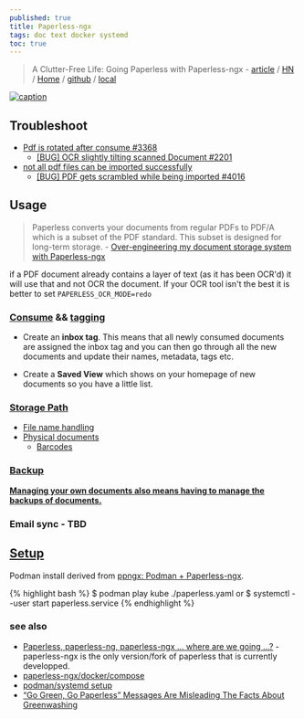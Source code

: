 ```yaml
---
published: true
title: Paperless-ngx
tags: doc text docker systemd
toc: true
---
```

> A Clutter-Free Life: Going Paperless with Paperless-ngx - [article](https://nerdyarticles.com/a-clutter-free-life-with-paperless-ngx/) / [HN](https://news.ycombinator.com/item?id=37800951) / [Home](https://docs.paperless-ngx.com/) / [github](https://github.com/paperless-ngx/paperless-ngx) / [local](http://tronaut:8000)

<link rel="shortcut icon" href="https://docs.paperless-ngx.com/assets/favicon.png" type="image/x-icon" />

[![caption](https://docs.paperless-ngx.com/assets/screenshots/documents-smallcards.png#only-light)](https://docs.paperless-ngx.com)

## Troubleshoot
- [Pdf is rotated after consume #3368](https://github.com/paperless-ngx/paperless-ngx/issues/3368)
	- [ [BUG] OCR slightly tilting scanned Document #2201 ](https://github.com/paperless-ngx/paperless-ngx/issues/2201)
- [not all pdf files can be imported successfully]()
	- [ [BUG] PDF gets scrambled while being imported #4016 ](https://github.com/paperless-ngx/paperless-ngx/issues/4016)

## Usage

> Paperless converts your documents from regular PDFs to PDF/A which is a subset of the PDF standard. This subset is designed for long-term storage. - [Over-engineering my document storage system with Paperless-ngx](https://skerritt.blog/how-i-store-physical-documents/)

if a PDF document already contains a layer of text (as it has been OCR'd) it will use that and not OCR the document. If your OCR tool isn't the best it is better to set `PAPERLESS_OCR_MODE=redo`

### [Consume](https://docs.paperless-ngx.com/usage/#usage-recommended-workflow) && [tagging](https://skerritt.blog/how-i-store-physical-documents/#tagging)

- Create an **inbox tag**. This means that all newly consumed documents are assigned the inbox tag and you can then go through all the new documents and update their names, metadata, tags etc.

- Create a **Saved View** which shows on your homepage of new documents so you have a little list.

### [Storage Path](https://docs.paperless-ngx.com/advanced_usage/#storage-paths)

- [File name handling](https://docs.paperless-ngx.com/advanced_usage/#file-name-handling)
- [Physical documents](https://skerritt.blog/how-i-store-physical-documents/#physical-documents)
	- [Barcodes](https://docs.paperless-ngx.com/advanced_usage/#barcodes)

### [Backup](https://docs.paperless-ngx.com/administration/#backup)

[**Managing your own documents also means having to manage the backups of documents.**]((https://skerritt.blog/how-i-store-physical-documents/#backups)
)


### Email sync - TBD 

## [Setup](https://github.com/yduf/ppngx#ppngx-podman--paperless-ngx)

Podman install derived from  [ppngx: Podman + Paperless-ngx](https://github.com/jdoss/ppngx).

{% highlight bash %}
$ podman play kube ./paperless.yaml
or 
$ systemctl --user start paperless.service
{% endhighlight %}

### see also
- [Paperless, paperless-ng, paperless-ngx ... where are we going ...?](https://www.reddit.com/r/selfhosted/comments/100gm61/paperless_paperlessng_paperlessngx_where_are_we/) - paperless-ngx is the only version/fork of paperless that is currently developped.
- [paperless-ngx/docker/compose](https://github.com/paperless-ngx/paperless-ngx/blob/main/docker/compose/docker-compose.sqlite.yml)
- [podman/systemd setup](https://www.reddit.com/r/selfhosted/comments/16z8c9y/comment/k3esxcv/?utm_source=share&utm_medium=web2x&context=3)
- [“Go Green, Go Paperless”
Messages Are Misleading
The Facts About Greenwashing](https://twosidesna.org/wp-content/uploads/sites/16/2021/08/2021-TSNA-Greenwash-Fact-Sheet-FINAL2.pdf)
